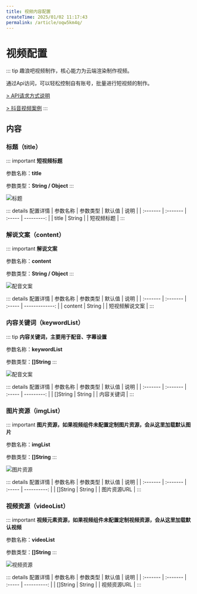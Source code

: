 ```yaml
---
title: 视频内容配置
createTime: 2025/01/02 11:17:43
permalink: /article/oqw5km4q/
---
```

# 视频配置
::: tip
趣浪吧视频制作，核心能力为云端渲染制作视频。

通过Api访问，可以轻松控制自有账号，批量进行短视频的制作。

[> API请求方式说明](api.html#视频制作api)

<a href="https://v.douyin.com/iUDH2AXN" target="_blank">> 抖音视频案例</a>
:::

## 内容
### 标题（title）
::: important
**短视频标题**

参数名称：**title**

参数类型：**String / Object**
:::

![标题](/imgs/content/title.png)

::: details 配置详情
| 参数名称 | 参数类型 | 默认值 |       说明 |
| :------- | :------- | :----- | ---------: |
| title    | String   |        | 短视频标题 |
:::

### 解说文案（content）
::: important
**解说文案**

参数名称：**content**

参数类型：**String / Object**
:::

![配音文案](/imgs/content/content.png)

::: details 配置详情
| 参数名称 | 参数类型 | 默认值 |           说明 |
| :------- | :------- | :----- | -------------: |
| content  | String   |        | 短视频解说文案 |
:::

### 内容关键词（keywordList）
::: tip
**内容关键词，主要用于配音、字幕设置**

参数名称：**keywordList**

参数类型：**[]String**
:::

![配音文案](/imgs/components/wordcloud.png)

::: details 配置详情
| 参数名称 | 参数类型 | 默认值 |       说明 |
| :------- | :------- | :----- | ---------: |
| []String | String   |        | 内容关键词 |
:::

### 图片资源（imgList）
::: important
**图片资源，如果视频组件未配置定制图片资源，会从这里加载默认图片**

参数名称：**imgList**

参数类型：**[]String**
:::

![图片资源](/imgs/components/alert-img.png)

::: details 配置详情
| 参数名称 | 参数类型 | 默认值 |        说明 |
| :------- | :------- | :----- | ----------: |
| []String | String   |        | 图片资源URL |
:::

### 视频资源（videoList）
::: important 
**视频元素资源，如果视频组件未配置定制视频资源，会从这里加载默认视频**

参数名称：**videoList**

参数类型：**[]String**
:::

![视频资源](/imgs/components/bg-video.png)

::: details 配置详情
| 参数名称 | 参数类型 | 默认值 |        说明 |
| :------- | :------- | :----- | ----------: |
| []String | String   |        | 视频资源URL |
:::
